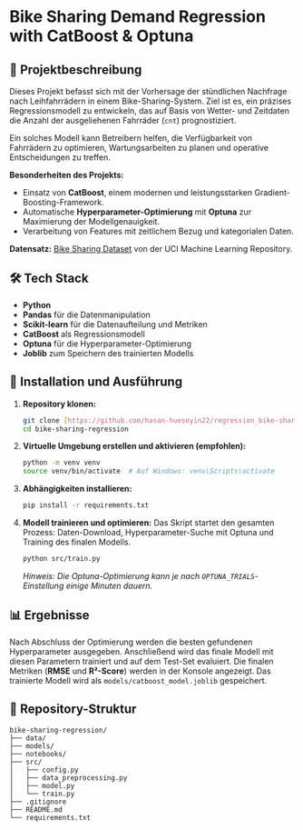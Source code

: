 # Bike Sharing Demand Regression with CatBoost & Optuna

## 📝 Projektbeschreibung

Dieses Projekt befasst sich mit der Vorhersage der stündlichen Nachfrage nach Leihfahrrädern in einem Bike-Sharing-System. Ziel ist es, ein präzises Regressionsmodell zu entwickeln, das auf Basis von Wetter- und Zeitdaten die Anzahl der ausgeliehenen Fahrräder (`cnt`) prognostiziert.

Ein solches Modell kann Betreibern helfen, die Verfügbarkeit von Fahrrädern zu optimieren, Wartungsarbeiten zu planen und operative Entscheidungen zu treffen.

**Besonderheiten des Projekts:**
-   Einsatz von **CatBoost**, einem modernen und leistungsstarken Gradient-Boosting-Framework.
-   Automatische **Hyperparameter-Optimierung** mit **Optuna** zur Maximierung der Modellgenauigkeit.
-   Verarbeitung von Features mit zeitlichem Bezug und kategorialen Daten.

**Datensatz:** [Bike Sharing Dataset](https://archive.ics.uci.edu/ml/datasets/bike+sharing+dataset) von der UCI Machine Learning Repository.

## 🛠️ Tech Stack

-   **Python**
-   **Pandas** für die Datenmanipulation
-   **Scikit-learn** für die Datenaufteilung und Metriken
-   **CatBoost** als Regressionsmodell
-   **Optuna** für die Hyperparameter-Optimierung
-   **Joblib** zum Speichern des trainierten Modells

## 🚀 Installation und Ausführung

1.  **Repository klonen:**
    ```bash
    git clone [https://github.com/hasan-hueseyin22/regression_bike-sharing.git](https://github.com/hasan-hueseyin22/regression_bike-sharing.git)
    cd bike-sharing-regression
    ```

2.  **Virtuelle Umgebung erstellen und aktivieren (empfohlen):**
    ```bash
    python -m venv venv
    source venv/bin/activate  # Auf Windows: venv\Scripts\activate
    ```

3.  **Abhängigkeiten installieren:**
    ```bash
    pip install -r requirements.txt
    ```

4.  **Modell trainieren und optimieren:**
    Das Skript startet den gesamten Prozess: Daten-Download, Hyperparameter-Suche mit Optuna und Training des finalen Modells.
    ```bash
    python src/train.py
    ```
    *Hinweis: Die Optuna-Optimierung kann je nach `OPTUNA_TRIALS`-Einstellung einige Minuten dauern.*

## 📊 Ergebnisse

Nach Abschluss der Optimierung werden die besten gefundenen Hyperparameter ausgegeben. Anschließend wird das finale Modell mit diesen Parametern trainiert und auf dem Test-Set evaluiert. Die finalen Metriken (**RMSE** und **R²-Score**) werden in der Konsole angezeigt. Das trainierte Modell wird als `models/catboost_model.joblib` gespeichert.

## 📂 Repository-Struktur
```
bike-sharing-regression/
├── data/
├── models/
├── notebooks/
├── src/
│   ├── config.py
│   ├── data_preprocessing.py
│   ├── model.py
│   └── train.py
├── .gitignore
├── README.md
└── requirements.txt
```